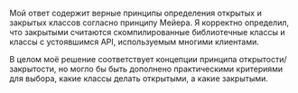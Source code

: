 Мой ответ содержит верные принципы определения открытых и закрытых классов согласно принципу Мейера. 
Я корректно определил, что закрытыми считаются скомпилированные библиотечные классы 
и классы с устоявшимся API, используемым многими клиентами.

В целом моё решение соответствует концепции принципа открытости/закрытости, 
но могло бы быть дополнено практическими критериями для выбора, 
какие классы делать открытыми, а какие закрытыми.